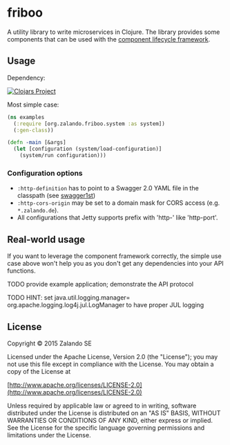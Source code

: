# friboo

A utility library to write microservices in Clojure. The library provides some components that can be used with the
[component lifecycle framework](https://github.com/stuartsierra/component).

## Usage

Dependency:

[![Clojars Project](http://clojars.org/org.zalando/friboo/latest-version.svg)](http://clojars.org/org.zalando/friboo)

Most simple case:

```clojure
(ns examples
  (:require [org.zalando.friboo.system :as system])
  (:gen-class))

(defn -main [&args]
  (let [configuration (system/load-configuration)]
    (system/run configuration)))
```

### Configuration options

* `:http-definition` has to point to a Swagger 2.0 YAML file in the classpath (see
  [swagger1st](https://github.com/sarnowski/swagger1st))
* `:http-cors-origin` may be set to a domain mask for CORS access (e.g. `*.zalando.de`).
* All configurations that Jetty supports prefix with 'http-' like 'http-port'.

## Real-world usage

If you want to leverage the component framework correctly, the simple use case above won't help you as you don't get
any dependencies into your API functions.

TODO provide example application; demonstrate the API protocol

TODO HINT: set java.util.logging.manager= org.apache.logging.log4j.jul.LogManager to have proper JUL logging

## License

Copyright © 2015 Zalando SE

Licensed under the Apache License, Version 2.0 (the "License");
you may not use this file except in compliance with the License.
You may obtain a copy of the License at

   [http://www.apache.org/licenses/LICENSE-2.0](http://www.apache.org/licenses/LICENSE-2.0)

Unless required by applicable law or agreed to in writing, software
distributed under the License is distributed on an "AS IS" BASIS,
WITHOUT WARRANTIES OR CONDITIONS OF ANY KIND, either express or implied.
See the License for the specific language governing permissions and
limitations under the License.
